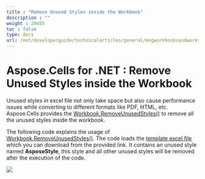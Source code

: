 ```yaml
---
title : "Remove Unused Styles inside the Workbook" 
description : "" 
weight : 20455 
toc : false
type: docs
url: /net/developerguide/technicalarticles/general/mngworkbooksandworksheets/remove+unused+styles+inside+the+workbook/
---
```


# Aspose.Cells for .NET : Remove Unused Styles inside the Workbook


Unused styles in excel file not only take space but also cause performance issues while converting to different formats like PDF, HTML, etc. Aspose.Cells provides the [Workbook.RemoveUnusedStyles()](https://apireference.aspose.com/net/cells/aspose.cells/workbook/methods/removeunusedstyles) to remove all the unused styles inside the workbook.

The following code explains the usage of [Workbook.RemoveUnusedStyles()](https://apireference.aspose.com/net/cells/aspose.cells/workbook/methods/removeunusedstyles). The code loads the [template excel file](https://docs2.aspose.com/cells/net/attachments/5024962/5115520.xlsx) which you can download from the provided link. It contains an unused style named **AsposeStyle**, this style and all other unused styles will be removed after the execution of the code.

![](https://docs2.aspose.com/cells/net/attachments/5024962/5115521.png)

